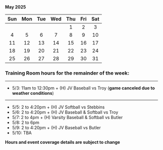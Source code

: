 **May 2025**

|Sun|Mon|Tue|Wed|Thu|Fri|Sat|
|:---:|:---:|:---:|:---:|:---:|:---:|:---:|
|   |   |   |   |1  |2  |3  |
|4  |5  |6  |7  |8  |9  |10 |
|11 |12 |13 |14 |15 |16 |17 |
|18 |19 |20 |21 |22 |23 |24 |
|25 |26 |27 |28 |29 |30 |31 |


### Training Room hours for the remainder of the week:
---
* 5/3: 11am to 12:30pm + (H) JV Baseball vs Troy
(**game canceled due to weather conditions**)
---
* 5/5: 2 to 4:20pm + (H) JV Softball vs Stebbins
* 5/6: 2 to 4:20pm + (H) JV Baseball & Softball vs Troy
* 5/7: 2 to 4pm + (H) Varsity Baseball & Softball vs Butler
* 5/8: 2 to 6pm
* 5/9: 2 to 4:20pm + (H) JV Baseball vs Butler
* 5/10: TBA

**Hours and event coverage details are subject to change**
